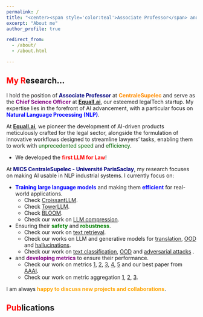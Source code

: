 ```yaml
---
permalink: / 
title: "<center><span style='color:teal'>Associate Professor</span> and Co-founder of <span style='color:red'>Equall.ai</span></center>"
excerpt: "About me"
author_profile: true

redirect_from:
  - /about/
  - /about.html

---
```



<span style="color:red">My R</span>esearch...
------
I hold the position of **<span style="color:navy">Associate Professor</span>** at **<span style="color:darkorange">CentraleSupelec</span>** and serve as the **<span style="color:purple">Chief Science Officer</span>** at **<span style="color:red">[Equall.ai](https://equall.ai/)</span>**, our esteemed legalTech startup. My expertise lies in the forefront of AI advancement, with a particular focus on **<span style="color:blue">Natural Language Processing (NLP)</span>**.

At **<span style="color:red">[Equall.ai](https://equall.ai/)</span>**, we pioneer the development of AI-driven products meticulously crafted for the legal sector, alongside the formulation of innovative workflows designed to streamline lawyers’ tasks, enabling them to work with <span style="color:darkgreen">unprecedented speed</span> and <span style="color:darkgreen">efficiency</span>.

- We developed the <span style="color:red">**first LLM for Law**</span>!

At **<span style="color:navy">MICS CentraleSupelec - Université ParisSaclay</span>**, my research focuses on making AI usable in NLP industrial systems. I currently focus on:
- <span style="color:blue">**Training large language models**</span> and making them <span style="color:blue">**efficient**</span> for real-world applications.
   - Check [CroissantLLM](https://arxiv.org/pdf/2402.00786.pdf).
   - Check [TowerLLM](https://www.dataia.eu/actualites/announcing-tower-open-multilingual-llm-translation-related-tasks).
   - Check [BLOOM](https://arxiv.org/pdf/2211.05100.pdf).
   - Check our work on [LLM compression](https://arxiv.org/abs/2402.12030).
- Ensuring their <span style="color:green">**safety**</span> and <span style="color:green">**robustness**</span>.
   - Check our work on [text retrieval]().
   - Check our works on LLM and generative models for [translation](https://direct.mit.edu/tacl/article/doi/10.1162/tacl_a_00615/118716), [OOD](https://arxiv.org/abs/2212.09171) and [hallucinations](https://arxiv.org/abs/2212.09631).
   - Check our work on [text classification](https://arxiv.org/abs/2302.09852), [OOD](https://proceedings.neurips.cc/paper_files/paper/2022/hash/70fa5df8e3300dc30bf19bee44a56155-Abstract-Conference.html) and [adversarial attacks](https://arxiv.org/abs/2310.14001) .
- and <span style="color:purple">**developing metrics**</span> to ensure their performance.
   - Check our work on metrics [1](https://arxiv.org/abs/2310.14103), [2](https://arxiv.org/abs/2310.10482), [3](https://arxiv.org/abs/2208.11646), [4](https://arxiv.org/abs/2103.12711), [5](https://arxiv.org/abs/2108.12463) and our best paper from [AAAI](https://ojs.aaai.org/index.php/AAAI/article/view/21299).
   - Check our work on metric aggregation [1](https://arxiv.org/abs/2305.10284), [2](https://arxiv.org/abs/2208.11646), [3](https://proceedings.neurips.cc/paper_files/paper/2022/hash/ac4920f4085b5662133dd751493946a6-Abstract-Conference.html). 

I am always <span style="color:orange">**happy to discuss new projects and collaborations**</span>.

<span style="color:red">Pub</span>lications
------

<script src="https://bibbase.org/show?bib=https://dblp.org/pid/229/3167.bib&jsonp=1"></script>
